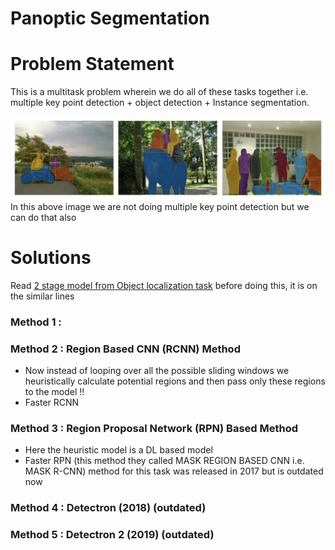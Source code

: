# Panoptic Segmentation


# Problem Statement
This is a multitask problem wherein we do all of these tasks together i.e. multiple key point detection + object detection + Instance segmentation. 

![alt text](https://github.com/khetansarvesh/CV/blob/main/panoptic_segmentation/prb_statement.png)
In this above image we are not doing multiple key point detection but we can do that also

# Solutions
Read [2 stage model from Object localization task](https://pub.towardsai.net/computer-vision-object-localization-task-2d536238510f) before doing this, it is on the similar lines


### Method 1 : 


### Method 2 : Region Based CNN (RCNN) Method
- Now instead of looping over all the possible sliding windows we heuristically calculate potential regions and then pass only these regions to the model !!
- Faster RCNN

### Method 3 : Region Proposal Network (RPN) Based Method
- Here the heuristic model is a DL based model
- Faster RPN (this method they called MASK REGION BASED CNN i.e. MASK R-CNN) method for this task was released in 2017 but is outdated now

### Method 4 : Detectron (2018) (outdated)

### Method 5 : Detectron 2 (2019) (outdated)


